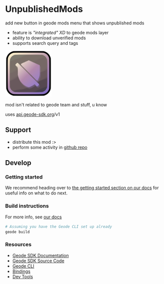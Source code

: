 # UnpublishedMods
add new button in geode mods menu that shows unpublished mods

- feature is *"integrated" XD* to geode mods layer
- ability to download unverified mods
- supports search query and tags

<img src="logo.png" width="150" alt="the mod's logo" />

mod isn't related to geode team and stuff, u know

uses [api.geode-sdk.org](https://geode-sdk.github.io/server/)/v1

## Support
- distribute this mod :>
- perform some activity in [github repo](https://github.com/user95401/UnpublishedMods)

## Develop

### Getting started
We recommend heading over to [the getting started section on our docs](https://docs.geode-sdk.org/getting-started/) for useful info on what to do next.

### Build instructions
For more info, see [our docs](https://docs.geode-sdk.org/getting-started/create-mod#build)
```sh
# Assuming you have the Geode CLI set up already
geode build
```

### Resources
* [Geode SDK Documentation](https://docs.geode-sdk.org/)
* [Geode SDK Source Code](https://github.com/geode-sdk/geode/)
* [Geode CLI](https://github.com/geode-sdk/cli)
* [Bindings](https://github.com/geode-sdk/bindings/)
* [Dev Tools](https://github.com/geode-sdk/DevTools)
